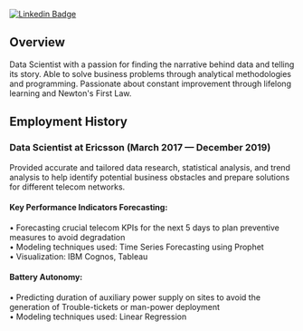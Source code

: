 [![Linkedin Badge](https://imgur.com/a/9lSZezk)](https://www.linkedin.com/in/vijayendra-vashisth/)
## Overview
Data Scientist with a passion for finding the narrative behind data and telling its story. Able to solve business problems through analytical methodologies and programming. Passionate about constant improvement through lifelong learning and Newton's First Law.

## Employment History
### Data Scientist at Ericsson (March 2017 — December 2019)
Provided accurate and tailored data research, statistical analysis, and trend analysis to help identify potential business obstacles and prepare solutions for different telecom networks.
#### Key Performance Indicators Forecasting:
• Forecasting crucial telecom KPIs for the next 5 days to plan preventive measures to avoid degradation
<br>• Modeling techniques used: Time Series Forecasting using Prophet
<br>• Visualization: IBM Cognos, Tableau
#### Battery Autonomy:
• Predicting duration of auxiliary power supply on sites to avoid the generation of Trouble-tickets or man-power deployment
<br>• Modeling techniques used: Linear Regression
